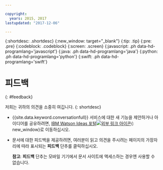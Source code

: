 ```yaml
---

copyright:
  years: 2015, 2017
lastupdated: "2017-12-06"

---
```


{:shortdesc: .shortdesc}
{:new_window: target="_blank"}
{:tip: .tip}
{:pre: .pre}
{:codeblock: .codeblock}
{:screen: .screen}
{:javascript: .ph data-hd-programlang='javascript'}
{:java: .ph data-hd-programlang='java'}
{:python: .ph data-hd-programlang='python'}
{:swift: .ph data-hd-programlang='swift'}

# 피드백
{: #feedback}

저희는 귀하의 의견을 소중히 여깁니다.
{: shortdesc}

- {{site.data.keyword.conversationfull}} 서비스에 대한 새 기능을 제안하거나 아이디어를 공유하려면, [IBM Watson Ideas 포털![외부 링크 아이콘](../../icons/launch-glyph.svg "외부 링크 아이콘")](https://ibm-watson.ideas.aha.io/?project=WCS){: new_window}로 이동하십시오. 

- 문서에 대한 피드백을 제공하려면, 여러분이 읽고 의견을 주시려는 페이지의 가장자리에 따라 표시되는 **피드백** 단추를 클릭하십시오.

  **참고**: **피드백** 단추는 모바일 기기에서 문서 사이트에 액세스하는 경우엔 사용할 수 없습니다.

